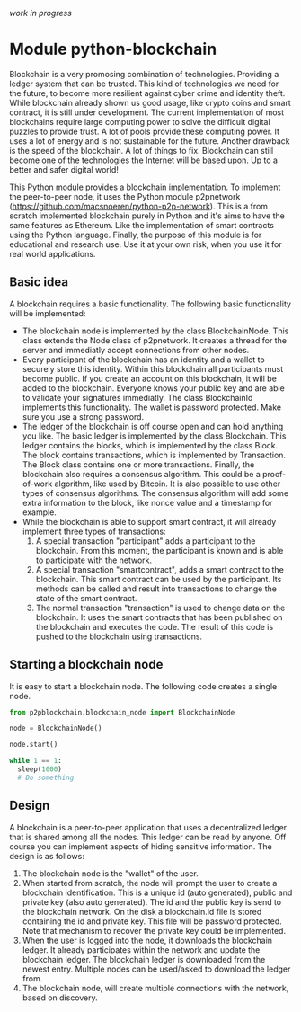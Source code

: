 _work in progress_

# Module python-blockchain

Blockchain is a very promosing combination of technologies. Providing a ledger system that can be trusted. This kind of technologies we need for the future, to become more resilient against cyber crime and identity theft. While blockchain already shown us good usage, like crypto coins and smart contract, it is still under development. The current implementation of most blockchains require large computing power to solve the difficult digital puzzles to provide trust. A lot of pools provide these computing power. It uses a lot of energy and is not sustainable for the future. Another drawback is the speed of the blockchain. A lot of things to fix. Blockchain can still become one of the technologies the Internet will be based upon. Up to a better and safer digital world!

This Python module provides a blockchain implementation. To implement the peer-to-peer node, it uses the Python module p2pnetwork (https://github.com/macsnoeren/python-p2p-network). This is a from scratch implemented blockchain purely in Python and it's aims to have the same features as Ethereum. Like the implementation of smart contracts using the Python language. Finally, the purpose of this module is for educational and research use. Use it at your own risk, when you use it for real world applications.

## Basic idea

A blockchain requires a basic functionality. The following basic functionality will be implemented:
- The blockchain node is implemented by the class BlockchainNode. This class extends the Node class of p2pnetwork. It creates a thread for the server and immediatly accept connections from other nodes.
- Every participant of the blockchain has an identity and a wallet to securely store this identity. Within this blockchain all participants must become public. If you create an account on this blockchain, it will be added to the blockchain. Everyone knows your public key and are able to validate your signatures immediatly. The class BlockchainId implements this functionality. The wallet is password protected. Make sure you use a strong password.
- The ledger of the blockchain is off course open and can hold anything you like. The basic ledger is implemented by the class Blockchain. This ledger contains the blocks, which is implemented by the class Block. The block contains transactions, which is implemented by Transaction. The Block class contains one or more transactions. Finally, the blockchain also requires a consensus algorithm. This could be a proof-of-work algorithm, like used by Bitcoin. It is also possible to use other types of consensus algorithms. The consensus algorithm will add some extra information to the block, like nonce value and a timestamp for example.
- While the blockchain is able to support smart contract, it will already implement three types of transactions:
    1. A special transaction "participant" adds a participant to the blockchain. From this moment, the participant is known and is able to participate with the network.
    2. A special transaction  "smartcontract", adds a smart contract to the blockchain. This smart contract can be used by the participant. Its methods can be called and result into transactions to change the state of the smart contract.
    3. The normal transaction "transaction" is used to change data on the blockchain. It uses the smart contracts that has been published on the blockchain and executes the code. The result of this code is pushed to the blockchain using transactions.

## Starting a blockchain node

It is easy to start a blockchain node. The following code creates a single node.

```python
from p2pblockchain.blockchain_node import BlockchainNode

node = BlockchainNode()

node.start()

while 1 == 1:
  sleep(1000)
  # Do something
```


## Design
A blockchain is a peer-to-peer application that uses a decentralized ledger that is shared among all the nodes. This ledger can be read by anyone. Off course you can implement aspects of hiding sensitive information. The design is as follows:
1. The blockchain node is the "wallet" of the user.
2. When started from scratch, the node will prompt the user to create a blockchain identification. This is a unique id (auto generated), public and private key (also auto generated). The id and the public key is send to the blockchain network. On the disk a blockchain.id file is stored containing the id and private key. This file will be password protected. Note that mechanism to recover the private key could be implemented. 
3. When the user is logged into the node, it downloads the blockchain ledger. It already participates within the network and update the blockchain ledger. The blockchain ledger is downloaded from the newest entry. Multiple nodes can be used/asked to download the ledger from.
4. The blockchain node, will create multiple connections with the network, based on discovery. 
